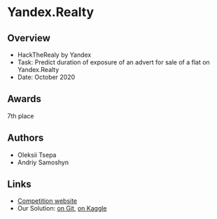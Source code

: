 # Yandex.Realty

## Overview

* HackTheRealy by Yandex
* Task: Predict duration of exposure of an advert for sale of a flat on Yandex.Realty
* Date: October 2020

## Awards

7th place

## Authors
* Oleksii Tsepa
* Andriy Samoshyn

## Links
* [Competition website](https://yandex.ru/promo/realty/hacktherealty)
* Our Solution: [on Git](hacktherealty-hackathon-solution.ipynb), [on Kaggle](https://www.kaggle.com/mrmorj/hacktherealty-hackathon-solution)
